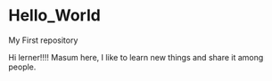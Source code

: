 # Hello_World
My First repository

Hi lerner!!!!
Masum here, I like to learn new things and share it among people.
